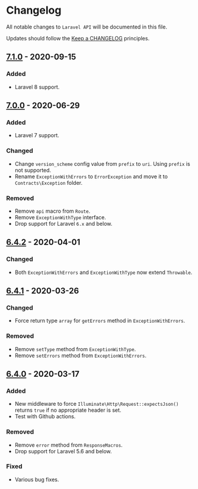 # Changelog

All notable changes to `Laravel API` will be documented in this file.

Updates should follow the [Keep a CHANGELOG](http://keepachangelog.com/) principles.

<!-- ## [Unreleased]

### Added

### Changed

### Deprecated

### Removed

### Fixed -->

## [7.1.0](https://github.com/jenky/laravel-api/compare/7.0.0...7.1.0) - 2020-09-15

### Added
- Laravel 8 support.

## [7.0.0](https://github.com/jenky/laravel-api/compare/6.4.2...7.0.0) - 2020-06-29

### Added
- Laravel 7 support.

### Changed
- Change `version_scheme` config value from `prefix` to `uri`. Using `prefix` is not supported.
- Rename `ExceptionWithErrors` to `ErrorException` and move it to `Contracts\Exception` folder.

### Removed
- Remove `api` macro from `Route`.
- Remove `ExceptionWithType` interface.
- Drop support for Laravel `6.x` and below.

## [6.4.2](https://github.com/jenky/laravel-api/compare/6.4.1...6.4.2) - 2020-04-01

### Changed
- Both `ExceptionWithErrors` and `ExceptionWithType` now extend `Throwable`.

## [6.4.1](https://github.com/jenky/laravel-api/compare/6.4.0...6.4.1) - 2020-03-26

### Changed
- Force return type `array` for `getErrors` method in `ExceptionWithErrors`.

### Removed
- Remove `setType` method from `ExceptionWithType`.
- Remove `setErrors` method from `ExceptionWithErrors`.

## [6.4.0](https://github.com/jenky/laravel-api/compare/6.3.3...6.4.0) - 2020-03-17

### Added
- New middleware to force `Illuminate\Http\Request::expectsJson()` returns `true` if no appropriate header is set.
- Test with Github actions.

### Removed
- Remove `error` method from `ResponseMacros`.
- Drop support for Laravel 5.6 and below.

### Fixed
- Various bug fixes.
